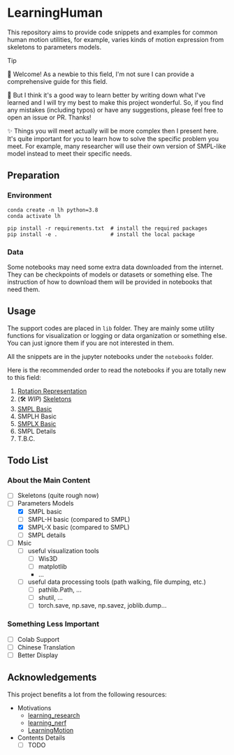 # LearningHuman

This repository aims to provide code snippets and examples for common human motion utilities, for example, varies kinds of motion expression from skeletons to parameters models.

> [!TIP]
>
> 👋 Welcome! As a newbie to this field, I'm not sure I can provide a comprehensive guide for this field.
>
> 📖 But I think it's a good way to learn better by writing down what I've learned and I will try my best to make this project wonderful. So, if you find any mistakes (including typos) or have any suggestions, please feel free to open an issue or PR. Thanks!
>
> ✨ Things you will meet actually will be more complex then I present here. It's quite important for you to learn how to solve the specific problem you meet. For example, many researcher will use their own version of SMPL-like model instead to meet their specific needs.

## Preparation

### Environment

```shell
conda create -n lh python=3.8
conda activate lh

pip install -r requirements.txt  # install the required packages
pip install -e .                 # install the local package
```

### Data

Some notebooks may need some extra data downloaded from the internet. They can be checkpoints of models or datasets or something else. The instruction of how to download them will be provided in notebooks that need them.

## Usage

The support codes are placed in `lib` folder. They are mainly some utility functions for visualization or logging or data organization or something else. You can just ignore them if you are not interested in them.

All the snippets are in the jupyter notebooks under the `notebooks` folder.

Here is the recommended order to read the notebooks if you are totally new to this field:

1. [Rotation Representation](notebooks/rotation_representation.ipynb)
2. \(🛠️ *WIP*\) [Skeletons](notebooks/skeletons.ipynb)
3. [SMPL Basic](notebooks/SMPL_basic.ipynb)
4. SMPLH Basic
5. [SMPLX Basic](notebooks/SMPLX_basic.ipynb)
6. SMPL Details
7. T.B.C.


## Todo List

### About the Main Content

- [ ] Skeletons (quite rough now)
- [ ] Parameters Models
    - [x] SMPL basic
    - [ ] SMPL-H basic (compared to SMPL)
    - [x] SMPL-X basic (compared to SMPL)
    - [ ] SMPL details
- [ ] Msic
    - [ ] useful visualization tools
        - [ ] Wis3D
        - [ ] matplotlib
        - ...
    - [ ] useful data processing tools (path walking, file dumping, etc.)
        - [ ] pathlib.Path, ...
        - [ ] shutil, ...
        - [ ] torch.save, np.save, np.savez, joblib.dump...

### Something Less Important

- [ ] Colab Support
- [ ] Chinese Translation
- [ ] Better Display

## Acknowledgements

This project benefits a lot from the following resources:

- Motivations
    - [learning_research](https://github.com/pengsida/learning_research)
    - [learning_nerf](https://github.com/pengsida/learning_nerf)
    - [LearningMotion](https://github.com/phj128/LearningMotion)
- Contents Details
    - [ ] TODO